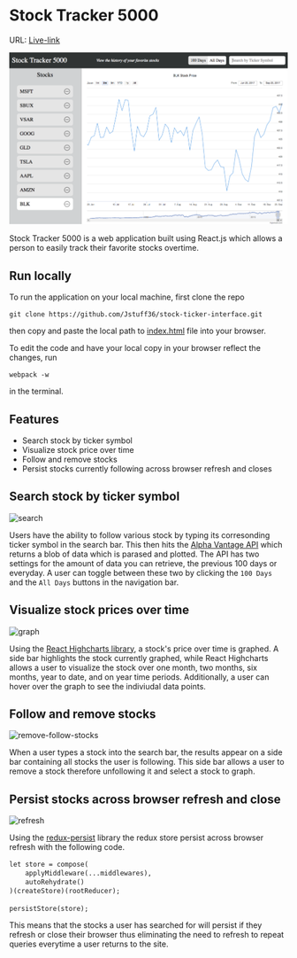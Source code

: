 # Stock Tracker 5000

URL: [Live-link](http://justinwhite.me/stock-ticker-interface/#/)

![landing-page](./readme_images/Landing-Page.png)

Stock Tracker 5000 is a web application built using React.js which allows a person to easily track their favorite stocks overtime. 

## Run locally

To run the application on your local machine, first clone the repo

```
git clone https://github.com/Jstuff36/stock-ticker-interface.git
```

then copy and paste the local path to [index.html](./index.html) file into your browser. 

To edit the code and have your local copy in your browser reflect the changes, run 

```
webpack -w
```

in the terminal. 

## Features

* Search stock by ticker symbol
* Visualize stock price over time 
* Follow and remove stocks
* Persist stocks currently following across browser refresh and closes 

## Search stock by ticker symbol

![search](./readme_images/search-feature.gif)

Users have the ability to follow various stock by typing its corresonding ticker symbol in the search bar. This then hits the [Alpha Vantage API](https://www.alphavantage.co/) which returns a blob of data which is parased and plotted. The API has two settings for the amount of data you can retrieve, the previous 100 days or everyday. A user can toggle between these two by clicking the `100 Days` and the `All Days` buttons in the navigation bar. 

## Visualize stock prices over time

![graph](./readme_images/graph.gif)

Using the [React Highcharts library](https://github.com/kirjs/react-highcharts), a stock's price over time is graphed. A side bar highlights the stock currently graphed, while React Highcharts allows a user to visualize the stock over one month, two months, six months, year to date, and on year time periods. Additionally, a user can hover over the graph to see the indiviudal data points. 

## Follow and remove stocks

![remove-follow-stocks](./readme_images/follow-remove-stocks.gif)

When a user types a stock into the search bar, the results appear on a side bar containing all stocks the user is following. This side bar allows a user to remove a stock therefore unfollowing it and select a stock to graph. 

## Persist stocks across browser refresh and close

![refresh](./readme_images/refresh.gif)

Using the [redux-persist](https://github.com/rt2zz/redux-persist) library the redux store persist across browser refresh with the following code. 

```
let store = compose(
    applyMiddleware(...middlewares),
    autoRehydrate()
)(createStore)(rootReducer);

persistStore(store);
```
This means that the stocks a user has searched for will persist if they refresh or close their browser thus eliminating the need to refresh to repeat queries everytime a user returns to the site.